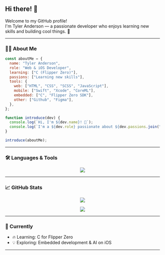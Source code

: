 ## Hi there! 👋

Welcome to my GitHub profile!  
I'm Tyler Anderson — a passionate developer who enjoys learning new skills and building cool things. 🚀

---

### 👨‍💻 About Me
```js
const aboutMe = {
  name: "Tyler Anderson",
  role: "Web & iOS Developer",
  learning: ["C (Flipper Zero)"],
  passions: ["Learning new skills"],
  tools: {
    web: ["HTML", "CSS", "SCSS", "JavaScript"],
    mobile: ["Swift", "Xcode", "CoreML"],
    embedded: ["C", "Flipper Zero SDK"],
    other: ["Github", "Figma"],
  },
};

function introduce(dev) {
  console.log(`Hi, I'm ${dev.name}! 👋`);
  console.log(`I'm a ${dev.role} passionate about ${dev.passions.join(", ")}.`);
}

introduce(aboutMe);
```

---

### 🛠️ Languages & Tools

<p align="center">
    <img src="https://skillicons.dev/icons?i=apple,html,css,sass,js,py,c,swift,vscode,figma,github"/>
</p>

---

### 📈 GitHub Stats

<p align="center">
    <img src="https://github-readme-stats.vercel.app/api/top-langs/?username=TAxelAnderson&layout=compact&theme=tokyonight"/>
</p>
<p align="center">
    <img src="https://github-readme-stats.vercel.app/api?username=TAxelAnderson&rank_icon=github&show_icons=true&theme=tokyonight"/>
</p>

---

### 🌱 Currently

- 🔥 Learning: C for Flipper Zero
- 💡 Exploring: Embedded development & AI on iOS

---
